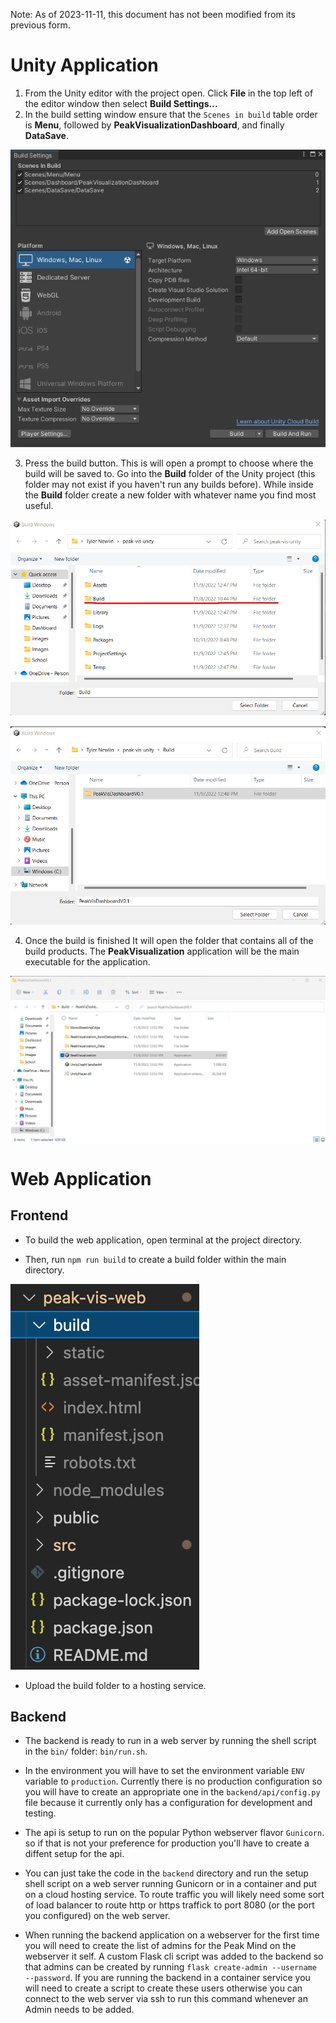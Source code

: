 Note: As of 2023-11-11, this document has not been modified from its previous form.

# Unity Application

1. From the Unity editor with the project open. Click **File** in the top left of the editor window then select **Build Settings...**
2. In the build setting window ensure that the `Scenes in build` table order is **Menu**, followed by **PeakVisualizationDashboard**, and finally **DataSave**.

![Unity Build Settings](./images/UnityBuildSettingsIteration3.png)

3. Press the build button. This is will open a prompt to choose where the build will be saved to. Go into the **Build** folder of the Unity project (this folder may not exist if you haven't run any builds before). While inside the **Build** folder create a new folder with whatever name you find most useful.

![Unity Build Folder](./images/UnityBuildFolder.png)

![Unity Build SubFolder](./images/UnityBuildSubFolder.png)

4. Once the build is finished It will open the folder that contains all of the build products. The **PeakVisualization** application will be the main executable for the application. 

![Unity Build folder with executable](./images/UnityBuildExecutable.png)

# Web Application

## Frontend

- To build the web application, open terminal at the project directory.

- Then, run `npm run build` to create a build folder within the main directory.

![Build Folder](./images/WebBuild.png)

- Upload the build folder to a hosting service.

## Backend 

- The backend is ready to run in a web server by running the shell script in the `bin/` folder: `bin/run.sh`.

- In the environment you will have to set the environment variable `ENV` variable to `production`. Currently there is no production configuration so you will have to create an appropriate one in the `backend/api/config.py` file because it currently only has a configuration for development and testing.

- The api is setup to run on the popular Python webserver flavor `Gunicorn`. so if that is not your preference for production you'll have to create a diffent setup for the api.

- You can just take the code in the `backend` directory and run the setup shell script on a web server running Gunicorn or in a container and put on a cloud hosting service. To route traffic you will likely need some sort of load balancer to route http or https traffick to port 8080 (or the port you configured) on the web server.

- When running the backend application on a webserver for the first time you will need to create the list of admins for the Peak Mind on the webserver it self. A custom Flask cli script was added to the backend so that admins can be created by running `flask create-admin --username --password`. If you are running the backend in a container service you will need to create a script to create these users otherwise you can connect to the web server via ssh to run this command whenever an Admin needs to be added.
